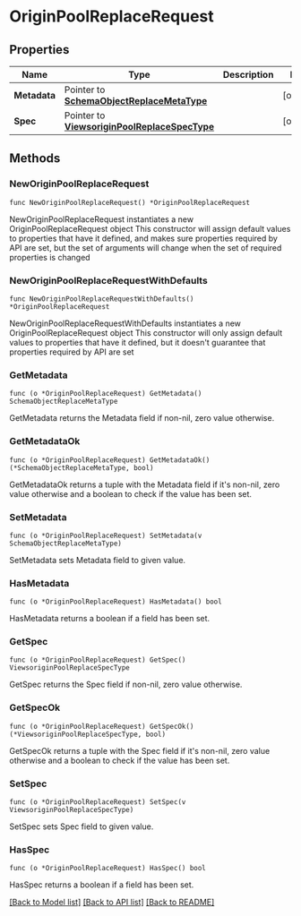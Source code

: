 # OriginPoolReplaceRequest

## Properties

Name | Type | Description | Notes
------------ | ------------- | ------------- | -------------
**Metadata** | Pointer to [**SchemaObjectReplaceMetaType**](SchemaObjectReplaceMetaType.md) |  | [optional] 
**Spec** | Pointer to [**ViewsoriginPoolReplaceSpecType**](ViewsoriginPoolReplaceSpecType.md) |  | [optional] 

## Methods

### NewOriginPoolReplaceRequest

`func NewOriginPoolReplaceRequest() *OriginPoolReplaceRequest`

NewOriginPoolReplaceRequest instantiates a new OriginPoolReplaceRequest object
This constructor will assign default values to properties that have it defined,
and makes sure properties required by API are set, but the set of arguments
will change when the set of required properties is changed

### NewOriginPoolReplaceRequestWithDefaults

`func NewOriginPoolReplaceRequestWithDefaults() *OriginPoolReplaceRequest`

NewOriginPoolReplaceRequestWithDefaults instantiates a new OriginPoolReplaceRequest object
This constructor will only assign default values to properties that have it defined,
but it doesn't guarantee that properties required by API are set

### GetMetadata

`func (o *OriginPoolReplaceRequest) GetMetadata() SchemaObjectReplaceMetaType`

GetMetadata returns the Metadata field if non-nil, zero value otherwise.

### GetMetadataOk

`func (o *OriginPoolReplaceRequest) GetMetadataOk() (*SchemaObjectReplaceMetaType, bool)`

GetMetadataOk returns a tuple with the Metadata field if it's non-nil, zero value otherwise
and a boolean to check if the value has been set.

### SetMetadata

`func (o *OriginPoolReplaceRequest) SetMetadata(v SchemaObjectReplaceMetaType)`

SetMetadata sets Metadata field to given value.

### HasMetadata

`func (o *OriginPoolReplaceRequest) HasMetadata() bool`

HasMetadata returns a boolean if a field has been set.

### GetSpec

`func (o *OriginPoolReplaceRequest) GetSpec() ViewsoriginPoolReplaceSpecType`

GetSpec returns the Spec field if non-nil, zero value otherwise.

### GetSpecOk

`func (o *OriginPoolReplaceRequest) GetSpecOk() (*ViewsoriginPoolReplaceSpecType, bool)`

GetSpecOk returns a tuple with the Spec field if it's non-nil, zero value otherwise
and a boolean to check if the value has been set.

### SetSpec

`func (o *OriginPoolReplaceRequest) SetSpec(v ViewsoriginPoolReplaceSpecType)`

SetSpec sets Spec field to given value.

### HasSpec

`func (o *OriginPoolReplaceRequest) HasSpec() bool`

HasSpec returns a boolean if a field has been set.


[[Back to Model list]](../README.md#documentation-for-models) [[Back to API list]](../README.md#documentation-for-api-endpoints) [[Back to README]](../README.md)


